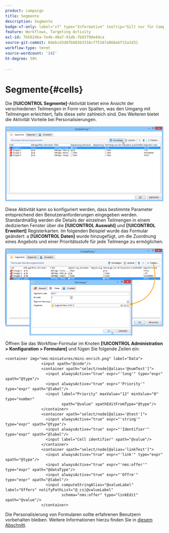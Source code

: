 ```yaml
---
product: campaign
title: Segmente
description: Segmente
badge-v7-only: label="v7" type="Informative" tooltip="Gilt nur für Campaign Classic v7"
feature: Workflows, Targeting Activity
exl-id: 7b562dba-7e4b-40a7-91db-7b9379de44ca
source-git-commit: 8debcd3d8fb883b3316cf75187a86bebf15a1d31
workflow-type: tm+mt
source-wordcount: '142'
ht-degree: 58%

---
```


# Segmente{#cells}



Die **[!UICONTROL Segmente]**-Aktivität bietet eine Ansicht der verschiedenen Teilmengen in Form von Spalten, was den Umgang mit Teilmengen erleichtert, falls diese sehr zahlreich sind. Des Weiteren bietet die Aktivität Vorteile bei Personalisierungen.

![](assets/wf_split_cells.png)

Diese Aktivität kann so konfiguriert werden, dass bestimmte Parameter entsprechend den Benutzeranforderungen eingegeben werden. Standardmäßig werden die Details der einzelnen Teilmengen in einem dedizierten Fenster über die **[!UICONTROL Auswahl]** und **[!UICONTROL Erweitert]** Registerkarten. Im folgenden Beispiel wurde das Formular geändert: a **[!UICONTROL Daten]** wurde hinzugefügt, um die Zuordnung eines Angebots und einer Prioritätsstufe für jede Teilmenge zu ermöglichen.

![](assets/wf_split_cells_with_customization.png)

Öffnen Sie das Workflow-Formular im Knoten **[!UICONTROL Administration > Konfiguration > Formulare]** und fügen Sie folgende Zeilen ein:

```
<container img="nms:miniatures/mini-enrich.png" label="Data">
                <input xpath="@code"/>
                <container xpath="select/node[@alias='@numTest']">
                  <input alwaysActive="true" expr="'long'" type="expr" xpath="@type"/>
                  <input alwaysActive="true" expr="'Priority'" type="expr" xpath="@label"/>
                  <input label="Priority" maxValue="12" minValue="0" type="number"
                         xpath="@value" xpathEditFromType="@type"/>
                </container>
                <container xpath="select/node[@alias='@test']">
                  <input alwaysActive="true" expr="'string'" type="expr" xpath="@type"/>
                  <input alwaysActive="true" expr="'Identifier'" type="expr" xpath="@label"/>
                  <input label="Cell identifier" xpath="@value"/>
                </container>
                <container xpath="select/node[@alias='linkTest']">
                  <input alwaysActive="true" expr="'link'" type="expr" xpath="@type"/>
                  <input alwaysActive="true" expr="'nms:offer'" type="expr" xpath="@dataType"/>
                  <input alwaysActive="true" expr="'Offre'" type="expr" xpath="@label"/>
                  <input computeStringAlias="@valueLabel" label="Offers" notifyPathList="@_cs|@valueLabel"
                         schema="nms:offer" type="linkEdit" xpath="@value"/>
                </container>
```

Die Personalisierung von Formularen sollte erfahrenen Benutzern vorbehalten bleiben. Weitere Informationen hierzu finden Sie in [diesem Abschnitt](../../configuration/using/identifying-a-form.md).
